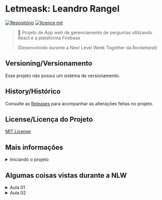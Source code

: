 # Letmeask: Leandro Rangel 

[![Repositório](https://img.shields.io/badge/LeoRangel-letmeask-blueviolet)](https://github.com/LeoRangel/letmeask/)
[![licence mit](https://img.shields.io/github/license/LeoRangel/letmeask)](https://github.com/LeoRangel/letmeask/blob/main/LICENSE)

> :speech_balloon: Projeto de App web de gerenciamento de perguntas utilizando React e a plataforma Firebase
>
> (Desenvolvido durante a Next Level Week Together da Rocketseat)


## Versioning/Versionamento
Esse projeto não possui um sistema de versionamento.

## History/Histórico
Consulte as [Releases](https://github.com/LeoRangel/letmeask/releases) para acompanhar as alterações feitas no projeto.

## License/Licença do Projeto
[MIT License](https://github.com/LeoRangel/letmeask/blob/main/LICENSE)




## Mais informações

<details>
<summary>Iniciando o projeto</summary>
<br />

#### Getting Started with Create React App

This project was bootstrapped with [Create React App](https://github.com/facebook/create-react-app).

#### Available Scripts

In the project directory, you can run:

#### `yarn start`

Runs the app in the development mode.\
Open [http://localhost:3000](http://localhost:3000) to view it in the browser.

The page will reload if you make edits.\
You will also see any lint errors in the console.

#### `yarn test`

Launches the test runner in the interactive watch mode.\
See the section about [running tests](https://facebook.github.io/create-react-app/docs/running-tests) for more information.

#### `yarn build`

Builds the app for production to the `build` folder.\
It correctly bundles React in production mode and optimizes the build for the best performance.

The build is minified and the filenames include the hashes.\
Your app is ready to be deployed!

See the section about [deployment](https://facebook.github.io/create-react-app/docs/deployment) for more information.

#### `yarn eject`

**Note: this is a one-way operation. Once you `eject`, you can’t go back!**

If you aren’t satisfied with the build tool and configuration choices, you can `eject` at any time. This command will remove the single build dependency from your project.

Instead, it will copy all the configuration files and the transitive dependencies (webpack, Babel, ESLint, etc) right into your project so you have full control over them. All of the commands except `eject` will still work, but they will point to the copied scripts so you can tweak them. At this point you’re on your own.

You don’t have to ever use `eject`. The curated feature set is suitable for small and middle deployments, and you shouldn’t feel obligated to use this feature. However we understand that this tool wouldn’t be useful if you couldn’t customize it when you are ready for it.

#### Learn More

You can learn more in the [Create React App documentation](https://facebook.github.io/create-react-app/docs/getting-started).

To learn React, check out the [React documentation](https://reactjs.org/).

<br />
</details>























## Algumas coisas vistas durante a NLW

<details>
<summary>Aula 01</summary>
<br />

### Aula 01

#### (Criar projeto React)
> O create react-app é uma biblioteca que ajuda a iniciar um projeto com React
```bash
yarn create react-app letmeask --template typescript
```

#### (Compilar aplicação e exibir no navegador)
```bash
yarn start
```

#### (Remover arquivos desnecessários da instalação)
> Na pasta "public" deixar só o "index.html" e na pasta "src" deixar só o "App.tsx"; "Index.tsx" e "react-app-env-d.ts"

#### (Arquivo "packaje.json")
> Armazena as dependências

#### (Pasta "nodemodules")
> Onde são armazenadas todas as dependências

#### (Arquivo "index.tsx")
> Primeiro arquivo javascript executado que importa o "react" e o "react-dom" (react para desenvolvimento web) e que coloca o código JSX dentro do "index.html"

#### (Arquivo "index.tsx" inicial)
```javascript
import React from 'react';
import ReactDOM from 'react-dom';
import App from './App';
ReactDOM.render(
  <React.StrictMode>
    <App />
  </React.StrictMode>,
  document.getElementById('root')
);
```

#### (Arquivo "index.html")
> Único arquivo html que será aberto no site. Todo a aplicação vai ser aberta nesse arquivo usando javascript

#### (Arquivo "index.html" inicial)
```javascript
<!DOCTYPE html>
<html lang="en">
<head>
  <meta charset="utf-8" />
  <meta name="viewport" content="width=device-width, initial-scale=1" />
  <title>LetmeAsk</title>
</head>
<body>
  <noscript>You need to enable JavaScript to run this app.</noscript>
  <div id="root"></div>
</body>
</html>
```

#### (Arquivo "App.tsx")
> Componente

#### (Arquivo "App.tsx" inicial)
```javascript
function App() {
  return (
    <h1>Hello World!</h1>
  );
}
export default App;
```

#### (Criar pasta "src/components")
> Para guardar os componentes

#### (Criar pasta "src/services")
> Para guardar arquivos de serviços externos

#### (Conceito SPA)
> Single Page Aplication

#### (JSX e TSX)
> Como são chamados os HTML usados dentro de Javascrip e Typescript, respectivamente

#### (Componentes)
> São pedaços de código separados escritos em forma de functions que retornam algum html. Os componentes sempre tem a primeira letra maiúscula, para não confundir com as tags html

#### (Propriedades)
> São informações (string, número, array, etc) que pode-se passar para um componente (tal qual os atributos do html). No Typescript é necessário declarar as propriedades no arquivo do componente

#### (Passando propriedade para o componente)
> Como é passada para um componente
````javascript
<Componente props="texto" />
````
> Como se declara a propriedade em um componente:
````javascript
// o "?" define que a propriedade é opcional
type ButtonProps = {
  text?: string;
}
````

#### (Propriedade children)
> Para pegar o valor usado entre as tags de abrir e fechar o componente usa-se a propriedade children. Ex.:
````javascript
<Componente>Valor entre as tags</Componente>
````
> Como se declara a propriedade children em um componente:
````javascript
type ComponenteProps = {
  children?: string;
}
````

#### (Ex.: Declarando um componente Button)
````javascript
// Declarando o tipo de propriedade
type ButtonProps = {
  text?: string;
}
export function Button(props: ButtonProps){
  return (
    <button>{ props.text || 'Default' }</button>
  )
}
````

###### (Dica: exportar componente)
> Se usar "export default", caso seja alterado o nome do componente a importação em outros arquivos continuará funcionando, por isso, é melhor usar apenas o "export function"


#### (Estado)
> Informação mantida por um componente, cujo valor pode ser mudado pelo usuário. Uma variável criada dentro de estado não sofre alterações, se pode setar um novo valor/informação baseado no que existia anteriormente (Conceito de imutabilidade).

#### (Ex.: Declarando um estado)
> o useState retorna um valor e uma função, respectivamente. Por isso declara-se duas variaveis (counter e setCounter). A função (recebida por setCounter) serve para alterar o valor (recebida por counter)
````javascript
const [counter, setCounter] = useState[0];
````

#### (Closures)
> Saber sobre: https://nitsancohen770.medium.com/you-have-to-know-closures-to-be-a-good-react-developer-104fc2f6cd70




#### (Firebase)
> O firebase é uma plataforma BASS (Backend As A Service)
> Link para o site: https://firebase.google.com/

#### (Criar conta e novo projeto no Firebase)
> Para usar com a aplicação

#### (Ativar a autenticação com o Google do Firebase)
> Isso é feito pelo painel do projeto no site do Firebase

#### (Criar novo banco de dados real time do Firebase)
> Isso é feito pelo painel do projeto no site do Firebase
>
> No cadastro, iniciar o banco no modo bloqueado

#### (Adicionar a aplicação ao projeto do Firebase)
> Isso é feito a partir da página inicial do painel do projeto no site do Firebase
>
> Escolher a opção WEB

#### (Importar Firebase)
```bash
yarn add firebase
```

#### (Criar arquivo "firebase.ts" na pasta "src/services")
> Adicionar o código de configuração para integrar o Firebase

#### (Código do arquivo "firebase.ts")
```javascript
import firebase from 'firebase/app';

// Importando os serviços utilizados
import 'firebase/auth';
import 'firebase/database';

// Your web app's Firebase configuration
const firebaseConfig = {
    apiKey: process.env.REACT_APP_API_KEY,
    authDomain: process.env.REACT_APP_AUTH_DOMAIN,
    databaseURL: process.env.REACT_APP_DATABASE_URL,
    projectId: process.env.REACT_APP_PROJECT_ID,
    storageBucket: process.env.REACT_APP_STORAGE_BUCKET,
    messagingSenderId: process.env.REACT_APP_MESSAGING_SENDER_ID,
    appId: process.env.REACT_APP_APP_ID
};

// Initialize Firebase
firebase.initializeApp(firebaseConfig);

const auth = firebase.auth();
const database = firebase.database();

export { firebase, auth, database }
```

#### (Criar arquivo ".env.local")
> Arquivo usado para definir variáveis de ambiente (não é enviado para o github)

#### (Váriaveis da integração com o Firebase)
> Copiar os valores das variáveis nas "Configuração do SDK" da aplicação no Firebase
REACT_APP_API_KEY=""
REACT_APP_AUTH_DOMAIN=""
REACT_APP_DATABASE_URL=""
REACT_APP_PROJECT_ID=""
REACT_APP_STORAGE_BUCKET=""
REACT_APP_MESSAGING_SENDER_ID=""
REACT_APP_APP_ID=""

#### (Importar arquivo "firebase.ts" em "index.tsx")
```javascript
import './services/firebase';
```

<br />
</details>



<details>
<summary>Aula 02</summary>
<br />

### Aula 02

#### (Criar pasta "src/pages")
> Para guardar as páginas da aplicação

#### (Criar pasta "src/assets/images")
> Para guardar as imagens da aplicação

#### (Criar pasta "src/styles")
> Para guardar os estilos (css ou scss) da aplicação

#### (Criar arquivo de estilos "global.sccs")
> Para colocar os estilos globais do site
>
> Importar no arquivo "src/index.tsx"

#### (importar Imagem)
```javascript
import logoImg from '../assets/images/logo.svg';
```
> Usar imagem importada:
```javascript
<img src={logoImg} alt="Logo do site" />
```

#### (Instalar a biblioteca SASS)
> Sass é um pré-processador de css
>
> (OBS: versão 6 ainda não é suportada pelo create react-app em 07/2021)
```bash
yarn add node-sass@^5.0.0
```

#### (Importar CSS)
```javascript
import '../styles/button.scss';
```

#### (Classes)
```javascript
<div className=""></div>
```

#### (Id's)
```javascript
<div id=""></div>
```


<br />
</details>